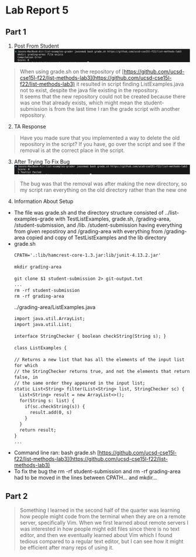 # Lab Report 5  
## Part 1  
1) Post From Student  
  ![Symptom](symptom.png)  
> When using grade.sh on the repository of [https://github.com/ucsd-cse15l-f22/list-methods-lab3](https://github.com/ucsd-cse15l-f22/list-methods-lab3) it resulted in script finding ListExamples.java not to exist, despite the java file existing in the repository.  
It seems that the new repository could not be created because there was one that already exists, which might mean the student-submission is from the last time I ran the grade script with another repository.   
2) TA Response  
> Have you made sure that you implemented a way to delete the old repository in the script? If you have, go over the script and see if the removal is at the correct place in the script.  
3) After Trying To Fix Bug  
![BugFixed](fixed.png)
>The bug was that the removal was after making the new directory, so my script ran everything on the old directory rather than the new one   
4) Information About Setup   
- The file was grade.sh and the directory structure consisted of ../list-examples-grade with TestListExamples, grade.sh, /grading-area, /student-submission, and /lib. /student-submission having everything from given repostiroy and /grading-area with everything from /grading-area copied and copy of TestListExamples and the lib directory   
- grade.sh  
  ``` 
  CPATH='.:lib/hamcrest-core-1.3.jar:lib/junit-4.13.2.jar'

  mkdir grading-area

  git clone $1 student-submission 2> git-output.txt
  ... 
  rm -rf student-submission
  rm -rf grading-area
  ```  
  ../grading-area/ListExamples.java  
  ```
  import java.util.ArrayList;
  import java.util.List;

  interface StringChecker { boolean checkString(String s); }

  class ListExamples {

  // Returns a new list that has all the elements of the input list for which
  // the StringChecker returns true, and not the elements that return false, in
  // the same order they appeared in the input list;
  static List<String> filter(List<String> list, StringChecker sc) {
    List<String> result = new ArrayList<>();
    for(String s: list) {
      if(sc.checkString(s)) {
        result.add(0, s)
      }
    }
    return result;
  }
  ...
  ```  
- Command line ran: bash grade.sh [https://github.com/ucsd-cse15l-f22/list-methods-lab3](https://github.com/ucsd-cse15l-f22/list-methods-lab3)  
- To fix the bug the rm -rf student-submission and rm -rf grading-area had to be moved in the lines between CPATH... and mkdir...  
## Part 2
> Something I learned in the second half of the quarter was learning how people might code from the terminal when they are on a remote server, specifically Vim. When we first learned about remote servers I was interested in how people might edit files since there is no text editor, and then we eventually learned about Vim which I found tedious compared to a regular text editor, but I can see how it might be efficient after many reps of using it. 
